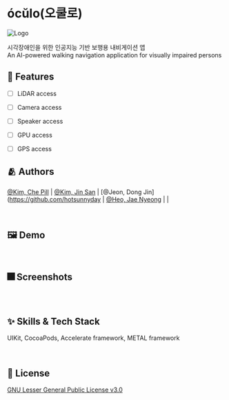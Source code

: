 # ócŭlo(오쿨로)

![Logo](https://github.com/ADA-1st-macro-walikngAssistant/WalkingAssistant_iOS/blob/dev/Oculo/Assets.xcassets/AppIcon.appiconset/180.png)

시각장애인을 위한 인공지능 기반 보행용 내비게이션 앱<br>
An AI-powered walking navigation application for visually impaired persons


## :pushpin: Features

- [ ] LiDAR access
- [ ] Camera access
- [ ] Speaker access
- [ ] GPU access
- [ ] GPS access


## :people_hugging: Authors

[@Kim, Che Pill](https://www.github.com/garlicvread) | [@Kim, Jin San](https://github.com/realmountain1129) | [@Jeon, Dong Jin](https://github.com/hotsunnyday | [@Heo, Jae Nyeong](https://github.com/mizz0224) | []() | []()

<br>

## :framed_picture: Demo

<!-- <a href="" target="_blank">Demonstration Video Clip</a><br> -->

<br>

## :fireworks: Screenshots

![]()

<br>

## :sparkles: Skills & Tech Stack
UIKit, CocoaPods, Accelerate framework, METAL framework

<!-- ## :books: Documentation

[Documentation](https://linktodocumentation) -->

<br>

## :lock_with_ink_pen: License

[GNU Lesser General Public License v3.0](https://choosealicense.com/licenses/lgpl-3.0/)
